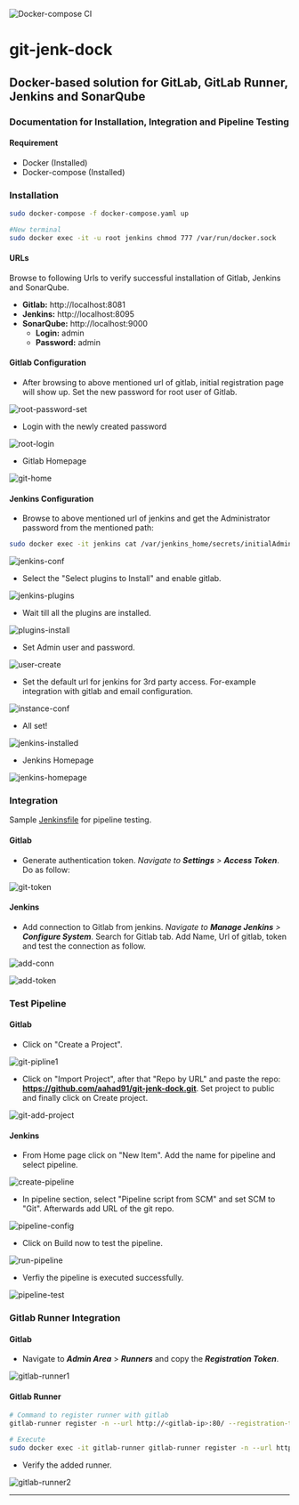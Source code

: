 ![Docker-compose CI](https://github.com/aahad91/git-jenk-dock/workflows/Docker-compose%20CI/badge.svg?branch=master)
# git-jenk-dock
## Docker-based solution for GitLab, GitLab Runner, Jenkins and SonarQube

### Documentation for Installation, Integration and Pipeline Testing

#### Requirement

- Docker (Installed)
- Docker-compose (Installed)

### Installation

```bash
sudo docker-compose -f docker-compose.yaml up

#New terminal
sudo docker exec -it -u root jenkins chmod 777 /var/run/docker.sock
```

#### URLs

Browse to following Urls to verify successful installation of Gitlab, Jenkins and SonarQube.

- **Gitlab:** http://localhost:8081
- **Jenkins:** http://localhost:8095
- **SonarQube:** http://localhost:9000
  - **Login:** admin
  - **Password:** admin 

#### Gitlab Configuration

- After browsing to above mentioned url of gitlab, initial registration page will show up. Set the new password for root user of Gitlab.

![root-password-set](images/git-config-1.png)

- Login with the newly created password

![root-login](images/git-config-2.png)

- Gitlab Homepage

![git-home](images/git-homepage.png)

#### Jenkins Configuration

- Browse to above mentioned url of jenkins and get the Administrator password from the mentioned path:

```bash
sudo docker exec -it jenkins cat /var/jenkins_home/secrets/initialAdminPassword
```

![jenkins-conf](images/jenkins-config-1.png)

- Select the "Select plugins to Install" and enable gitlab.

![jenkins-plugins](images/jenkins-config-2.png)

- Wait till all the plugins are installed.

![plugins-install](images/jenkins-config-3.png)

- Set Admin user and password.

![user-create](images/jenkins-config-4.png)

- Set the default url for jenkins for 3rd party access. For-example integration with gitlab and email configuration.

![instance-conf](images/jenkins-config-5.png)

- All set!

![jenkins-installed](images/jenkins-config-6.png)

- Jenkins Homepage

![jenkins-homepage](images/jenkins-config-7.png)

### Integration

Sample [Jenkinsfile](https://github.com/aahad91/git-jenk-dock/blob/master/Jenkinsfile) for pipeline testing.

#### Gitlab

- Generate authentication token. *Navigate to **Settings** > **Access Token***. Do as follow:

![git-token](images/git-inti-1.png)

#### Jenkins

- Add connection to Gitlab from jenkins. *Navigate to **Manage Jenkins** > **Configure System***. Search for Gitlab tab. Add Name, Url of gitlab, token and test the connection as follow.

![add-conn](images/jenkins-inti-1.png)

![add-token](images/jenkins-inti-2.png)

### Test Pipeline

#### Gitlab

- Click on "Create a Project".

![git-pipline1](images/git-pipeline-1.png)

- Click on "Import Project", after that "Repo by URL" and paste the repo: **https://github.com/aahad91/git-jenk-dock.git**. Set project to public and finally click on Create project.

![git-add-project](images/git-pipeline-2.png)

#### Jenkins

- From Home page click on "New Item". Add the name for pipeline and select pipeline.

![create-pipeline](images/jenkins-pipeline-1.png)

- In pipeline section, select "Pipeline script from SCM" and set SCM to "Git". Afterwards add URL of the git repo.

![pipeline-config](images/jenkins-pipeline-2.png)

- Click on Build now to test the pipeline.

![run-pipeline](images/jenkins-pipeline-3.png)

- Verfiy the pipeline is executed successfully.

![pipeline-test](images/jenkins-pipeline-4.png)

### Gitlab Runner Integration

#### Gitlab

- Navigate to ***Admin Area*** > ***Runners*** and copy the ***Registration Token***.

![gitlab-runner1](images/gitlab-runner-1.png)

#### Gitlab Runner

```bash
# Command to register runner with gitlab
gitlab-runner register -n --url http://<gitlab-ip>:80/ --registration-token {token from gitlab} --clone-url http://<gitlab-ip>:80/ --executor docker --docker-image "docker:latest" --docker-privileged

# Execute
sudo docker exec -it gitlab-runner gitlab-runner register -n --url http://172.22.0.3:80/ --registration-token F8BoGetFnszYx91FT2ro --clone-url http://172.22.0.3:80/ --executor docker --docker-image "docker:latest" --docker-privileged
```

- Verify the added runner.

![gitlab-runner2](images/gitlab-runner-2.png)

------

